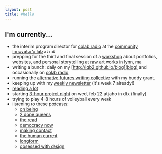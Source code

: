 ```yaml
---
layout: post
title: #hello
---
```

## I'm currently...

* the interim program director for [colab radio][colab radio] at the [community innovator's lab][colab] at mit
* prepping for the third and final session of a [workshop](http://colabradio.mit.edu/category/telling-your-story-online/) about portfolios, websites, and personal storytelling at [raw art works](www.rawartworks.org) in lynn, ma 
* writing a bunch: daily on my [http://lqb2.github.io/blog](blog) and occasionally on [colab radio](http://colabradio.mit.edu/author/lawrence-barriner-ii/)
* running the [alternative futures writing collective](http://colabradio.mit.edu/category/alternative-futures/) with my buddy grant. 
* keeping up with my [weekly newsletter](http://tinyletter.com/lqb2) (it's week 7 already!)
* [reading a lot](https://www.goodreads.com/review/list/61877628?shelf=currently-reading#)
* starting [3-hour project night](lqb2.github.io/3h-project-night) on wed, feb 22 at jaho in dtx (finally)
* trying to play 4-8 hours of volleyball every week 
* listening to these podcasts: 
	* [on being](http://www.onbeing.org)
	* [2 dope queens](http://www.wnyc.org/shows/dopequeens)
	* [the read](http://thisistheread.com/)
	* [democracy now](https://itunes.apple.com/us/podcast?id=73802554)
	* [making contact](http://www.radioproject.org/)
	* [the human current](http://www.human-current.com/#intro)
	* [longform](https://longform.org/)
	* [obsessed with design](http://www.obsessedshow.com/)

[colab]: http://colab.mit.edu
[colab radio]: http://colabradio.mit.edu